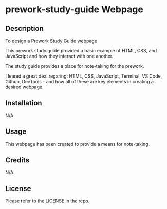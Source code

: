 # prework-study-guide Webpage

## Description
To design a Prework Study Guide webpage

This prework study guide provided a basic example of HTML, CSS, and JavaScript and how they interact with one another.

The study guide provides a place for note-taking for the prework.

I leared a great deal regaring: HTML, CSS, JavaScript, Terminal, VS Code, Github, DevTools - and how all of these are key elements in creating a desired webpage.

## Installation

N/A

## Usage

This webpage has been created to provide a means for note-taking.


## Credits

N/A

## License

Please refer to the LICENSE in the repo.

